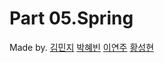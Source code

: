 # Part 05.Spring

Made by. [김민지](https://github.com/SSAFY-CS-STUDY/Tech_interview/tree/main/04.Java/kmj) [박혜빈](https://github.com/SSAFY-CS-STUDY/Tech_interview/tree/main/04.Java/phb) [이연주](https://github.com/SSAFY-CS-STUDY/Tech_interview/tree/main/04.Java/lyj) [황성현](https://github.com/SSAFY-CS-STUDY/Tech_interview/tree/main/04.Java/hsh)

